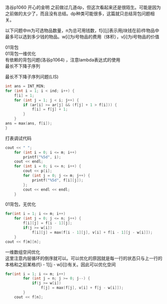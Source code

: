 洛谷p1060 开心的金明
之前做过几道dp，但这次看起来还是很陌生。可能是因为之前做的太少了，而且没有总结。dp种类可能很多，这篇就只总结背包问题相关。  

以下问题中m为可选物品数量，n为总可用钱数，f[i][j]表示用j块钱在前i件物品中最多可以选到多少钱的物品。w[i]为i号物品的费用（体积），v[i]为i号物品的价值


01背包  
01背包一维优化  
有依赖的背包问题(洛谷p1064) ，注意lambda表达式的使用  
最长不下降子序列  


最长不下降子序列问题(LIS)  
```cpp
int ans = INT_MIN;
for (int i = 1; i < ind; i++) {
	f[i] = 1;
	for (int j = 1; j < i; j++) {
		if (ar[i] >= ar[j] && (f[j] + 1 > f[i])) {
			f[i] = f[j] + 1;
		}
	}
ans = max(ans, f[i]);
}

```

打表调试代码  

```cpp
cout << " ";
	for (int i = 0; i <= m; i++)
		printf("%5d", i);
	cout << endl;
	for (int i = 0; i <= n; i++) {
		cout << p[i]; 
		for (int j = 0; j <= m; j++) {
			printf("%5d", f[i][j]);
		}; 
		cout << endl << endl;
	}
```

  
01背包，无优化
```cpp
for(int i = 1; i <= m; i++)
	for (int j = 0; j <= n; j++) {
		f[i][j] = f[i - 1][j];
		if(j >= w[i])
			f[i][j] = max(f[i - 1][j], v[i] + f[i - 1][j - w[i]]);
	}
cout << f[m][n];
```

一维数组空间优化  
这里注意内层循环的倒序就可以。可以优化的原因就是每一行的状态只与上一行的本格和之前某格(f[i - 1][j - w[i]])有关。因此可以优化空间
```cpp
for(int i = 1; i <= m; i++)
		for (int j = n; j >= 0; j--) {
			if(j >= w[i])
				f[j] = max(f[j], v[i] + f[j - w[i]]);
		}
	cout << f[n];
```
